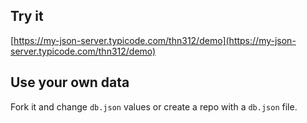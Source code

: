 ## Try it

[https://my-json-server.typicode.com/thn312/demo](https://my-json-server.typicode.com/thn312/demo)

## Use your own data

Fork it and change `db.json` values or create a repo with a `db.json` file.
